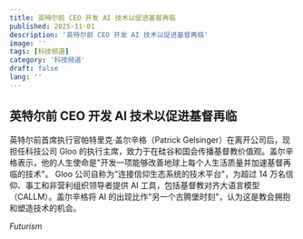 ```yaml
---
title: 英特尔前 CEO 开发 AI 技术以促进基督再临
published: 2025-11-01
description: '英特尔前 CEO 开发 AI 技术以促进基督再临'
image: ''
tags: [科技频道]
category: '科技频道'
draft: false
lang: ''
---
```


## 英特尔前 CEO 开发 AI 技术以促进基督再临

英特尔前首席执行官帕特里克·盖尔辛格（Patrick Gelsinger）在离开公司后，现担任科技公司 Gloo 的执行主席，致力于在硅谷和国会传播基督教价值观。盖尔辛格表示，他的人生使命是"开发一项能够改善地球上每个人生活质量并加速基督再临的技术"。
Gloo 公司自称为"连接信仰生态系统的技术平台"，为超过 14 万名信仰、事工和非营利组织领导者提供 AI 工具，包括基督教对齐大语言模型（CALLM）。盖尔辛格将 AI 的出现比作"另一个古腾堡时刻"，认为这是教会拥抱和塑造技术的机会。

*Futurism*
